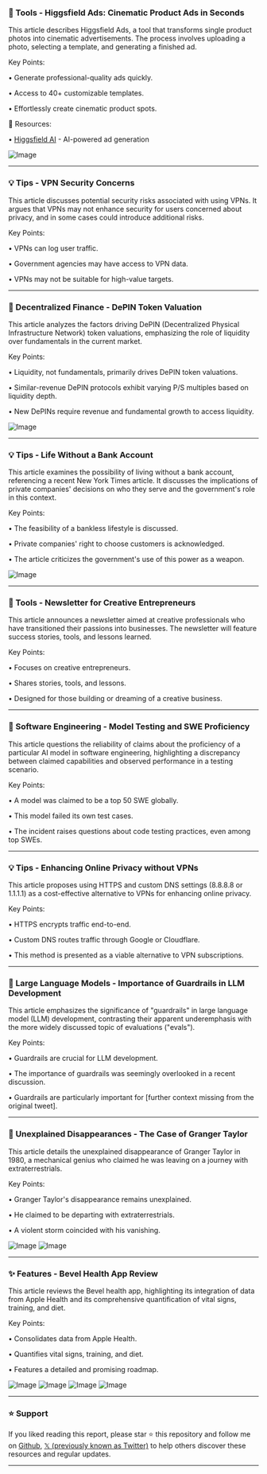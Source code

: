 ### 🚀 Tools - Higgsfield Ads: Cinematic Product Ads in Seconds

This article describes Higgsfield Ads, a tool that transforms single product photos into cinematic advertisements.  The process involves uploading a photo, selecting a template, and generating a finished ad.


Key Points:

• Generate professional-quality ads quickly.


• Access to 40+ customizable templates.


• Effortlessly create cinematic product spots.


🔗 Resources:

• [Higgsfield AI](https://x.com/higgsfield_ai) - AI-powered ad generation

![Image](https://pbs.twimg.com/amplify_video_thumb/1923158250603806721/img/-V-B5Miy6YGJ0llf.jpg)


---

### 💡 Tips - VPN Security Concerns

This article discusses potential security risks associated with using VPNs.  It argues that VPNs may not enhance security for users concerned about privacy, and in some cases could introduce additional risks.


Key Points:

• VPNs can log user traffic.


• Government agencies may have access to VPN data.


• VPNs may not be suitable for high-value targets.



---

### 🤖 Decentralized Finance - DePIN Token Valuation

This article analyzes the factors driving DePIN (Decentralized Physical Infrastructure Network) token valuations, emphasizing the role of liquidity over fundamentals in the current market.


Key Points:

• Liquidity, not fundamentals, primarily drives DePIN token valuations.


• Similar-revenue DePIN protocols exhibit varying P/S multiples based on liquidity depth.


• New DePINs require revenue and fundamental growth to access liquidity.


![Image](https://pbs.twimg.com/media/GrFpqqdWsAA2qcb?format=jpg&name=small)

---

### 💡 Tips - Life Without a Bank Account

This article examines the possibility of living without a bank account, referencing a recent New York Times article.  It discusses the implications of private companies' decisions on who they serve and the government's role in this context.


Key Points:

• The feasibility of a bankless lifestyle is discussed.


• Private companies' right to choose customers is acknowledged.


• The article criticizes the government's use of this power as a weapon.


![Image](https://pbs.twimg.com/media/GrGz1E_XwAAs-eK?format=png&name=small)

---

### 🚀 Tools - Newsletter for Creative Entrepreneurs

This article announces a newsletter aimed at creative professionals who have transitioned their passions into businesses.  The newsletter will feature success stories, tools, and lessons learned.


Key Points:

• Focuses on creative entrepreneurs.


• Shares stories, tools, and lessons.


• Designed for those building or dreaming of a creative business.


---

### 🤖 Software Engineering - Model Testing and SWE Proficiency

This article questions the reliability of claims about the proficiency of a particular AI model in software engineering, highlighting a discrepancy between claimed capabilities and observed performance in a testing scenario.


Key Points:

• A model was claimed to be a top 50 SWE globally.


• This model failed its own test cases.


• The incident raises questions about code testing practices, even among top SWEs.

---

### 💡 Tips - Enhancing Online Privacy without VPNs

This article proposes using HTTPS and custom DNS settings (8.8.8.8 or 1.1.1.1) as a cost-effective alternative to VPNs for enhancing online privacy.


Key Points:

• HTTPS encrypts traffic end-to-end.


• Custom DNS routes traffic through Google or Cloudflare.


• This method is presented as a viable alternative to VPN subscriptions.


---

### 🤖 Large Language Models - Importance of Guardrails in LLM Development

This article emphasizes the significance of "guardrails" in large language model (LLM) development, contrasting their apparent underemphasis with the more widely discussed topic of evaluations ("evals").


Key Points:

• Guardrails are crucial for LLM development.


• The importance of guardrails was seemingly overlooked in a recent discussion.


•  Guardrails are particularly important for [further context missing from the original tweet].

---

### 🤖 Unexplained Disappearances - The Case of Granger Taylor

This article details the unexplained disappearance of Granger Taylor in 1980, a mechanical genius who claimed he was leaving on a journey with extraterrestrials.

Key Points:

• Granger Taylor's disappearance remains unexplained.


• He claimed to be departing with extraterrestrials.


• A violent storm coincided with his vanishing.


![Image](https://pbs.twimg.com/media/GrDFCrtW8AA7nhl?format=jpg&name=small)
![Image](https://pbs.twimg.com/media/GrDFCzDXMAAaikb?format=jpg&name=small)

---

### ✨ Features - Bevel Health App Review

This article reviews the Bevel health app, highlighting its integration of data from Apple Health and its comprehensive quantification of vital signs, training, and diet.


Key Points:

• Consolidates data from Apple Health.


• Quantifies vital signs, training, and diet.


• Features a detailed and promising roadmap.


![Image](https://pbs.twimg.com/media/GrCmWYtaUAAZWsL?format=jpg&name=900x900)
![Image](https://pbs.twimg.com/media/GrCmWYxaAAMF1e4?format=jpg&name=900x900)
![Image](https://pbs.twimg.com/media/GrCmWY6a8AALRE5?format=jpg&name=900x900)
![Image](https://pbs.twimg.com/media/GrCmWY8aAAAaoWK?format=jpg&name=900x900)


---

### ⭐️ Support

If you liked reading this report, please star ⭐️ this repository and follow me on [Github](https://github.com/Drix10), [𝕏 (previously known as Twitter)](https://x.com/DRIX_10_) to help others discover these resources and regular updates.

---